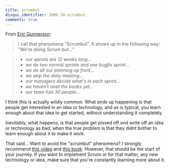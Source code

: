 ```yaml
---
title: scrumbut
disqus_identifier: 2006-10-scrumbut
comments: true
---
```


From [Eric Gunnerson][1]:

>I call that phenomena "Scrumbut". It shows up in the following way:
> "*We're doing Scrum but...*"  

>* *our sprints are 12 weeks long...*
>* *we do two normal sprints and one bugfix sprint...*
>* *we do all our planning up front...*
>* *we skip the daily meeting...*
>* *our managers decide what's in each sprint...*
>* *we haven't read the books yet...*
>* *our team has 30 people...*

I think this is actually wildly common. What ends up happening is that people get interested in an idea or technology, and as is typical, you learn enough about that idea to get started, without understanding it completely.

Inevitably, what happens, is that people get pissed off and write off an idea or technology as bad, when the true problem is that they didnt bother to learn enough about it to make it work.

That said... Want to avoid the "scrumbut" phenomena? I strongly recommend [this video][2] and [this book][3]. However, that should be the start of your journey. If you want to implement Scrum or for that matter, any new technology or idea, make sure that you're constantly learning more about it.

[1]:http://blogs.msdn.com/ericgu/archive/2006/10/13/scrumbut.aspx
[2]:http://video.google.com/videoplay?docid=-7230144396191025011
[3]:http://www.amazon.com/gp/product/073561993X?ie=UTF8&amp;tag=mattbertherco-20&amp;linkCode=as2&amp;camp=1789&amp;creative=9325&amp;creativeASIN=073561993X
